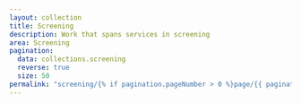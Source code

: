 ```yaml
---
layout: collection
title: Screening
description: Work that spans services in screening
area: Screening
pagination:
  data: collections.screening
  reverse: true
  size: 50
permalink: "screening/{% if pagination.pageNumber > 0 %}page/{{ pagination.pageNumber + 1 }}{% endif %}/"
---
```

